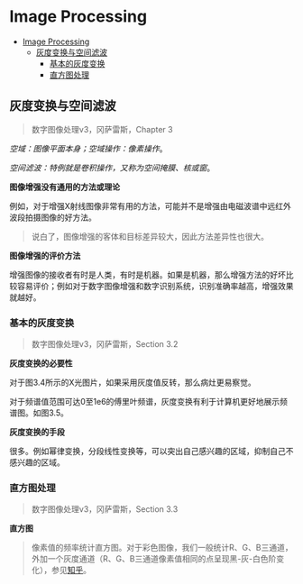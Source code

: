 # Image Processing

- [Image Processing](#image-processing)
  - [灰度变换与空间滤波](#灰度变换与空间滤波)
    - [基本的灰度变换](#基本的灰度变换)
    - [直方图处理](#直方图处理)

## 灰度变换与空间滤波

> 数字图像处理v3，冈萨雷斯，Chapter 3

_空域：图像平面本身；空域操作：像素操作_。

_空间滤波：特例就是卷积操作，又称为空间掩膜、核或窗_。

**图像增强没有通用的方法或理论**

例如，对于增强X射线图像非常有用的方法，可能并不是增强由电磁波谱中远红外波段拍摄图像的好方法。
> 说白了，图像增强的客体和目标差异较大，因此方法差异性也很大。

**图像增强的评价方法**

增强图像的接收者有时是人类，有时是机器。如果是机器，那么增强方法的好坏比较容易评价；例如对于数字图像增强和数字识别系统，识别准确率越高，增强效果就越好。

### 基本的灰度变换

> 数字图像处理v3，冈萨雷斯，Section 3.2

**灰度变换的必要性**

对于图3.4所示的X光图片，如果采用灰度值反转，那么病灶更易察觉。

对于频谱值范围可达0至1e6的傅里叶频谱，灰度变换有利于计算机更好地展示频谱图。如图3.5。

**灰度变换的手段**

很多。例如幂律变换，分段线性变换等，可以突出自己感兴趣的区域，抑制自己不感兴趣的区域。

### 直方图处理

> 数字图像处理v3，冈萨雷斯，Section 3.3

**直方图**

> 像素值的频率统计直方图。对于彩色图像，我们一般统计R、G、B三通道，外加一个灰度通道（R、G、B三通道像素值相同的点呈现黑-灰-白色阶变化），参见[知乎](https://zhuanlan.zhihu.com/p/24507450)。
